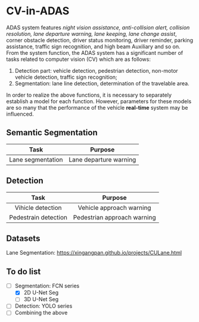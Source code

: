 # CV-in-ADAS
  ADAS system features *night vision assistance, anti-collision alert, collision resolution, lane departure warning, lane keeping, lane change assist*, corner obstacle detection, driver status monitoring, driver reminder, parking assistance, traffic sign recognition, and high beam Auxiliary and so on.</br>
  From the system function, the ADAS system has a significant number of tasks related to computer vision (CV) which are as follows:</br>
1. Detection part: vehicle detection, pedestrian detection, non-motor vehicle detection, traffic sign recognition;</br>
2. Segmentation: lane line detection, determination of the travelable area.</br>

  In order to realize the above functions, it is necessary to separately establish a model for each function. However, parameters for these models are so many that the performance of the vehicle **real-time** system may be influenced.</br>
## Semantic Segmentation
| Task | Purpose |
| :--: | :--: |
| Lane segmentation | Lane departure warning |
## Detection
| Task | Purpose |
| :--: | :--: |
| Vihicle detection | Vehicle approach warning |
| Pedestrain detection | Pedestrian approach warning |
## Datasets
Lane Segmentation: https://xingangpan.github.io/projects/CULane.html

## To do list
- [ ] Segmentation: FCN series
  - [x] 2D U-Net Seg
  - [ ] 3D U-Net Seg
- [ ] Detection: YOLO series
- [ ] Combining the above

